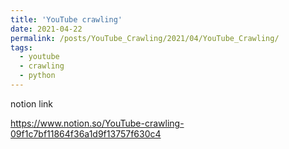 ```yaml
---
title: 'YouTube crawling'
date: 2021-04-22
permalink: /posts/YouTube_Crawling/2021/04/YouTube_Crawling/
tags:
  - youtube
  - crawling
  - python
---
```

notion link

https://www.notion.so/YouTube-crawling-09f1c7bf11864f36a1d9f13757f630c4